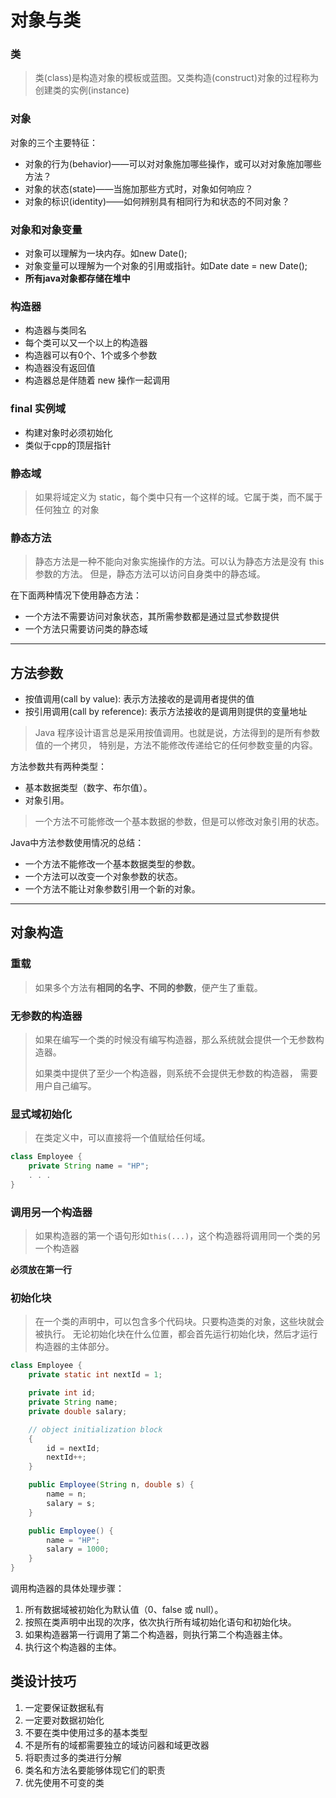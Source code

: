 # 对象与类

### 类
>类(class)是构造对象的模板或蓝图。又类构造(construct)对象的过程称为创建类的实例(instance)

### 对象
对象的三个主要特征：

- 对象的行为(behavior)——可以对对象施加哪些操作，或可以对对象施加哪些方法？
- 对象的状态(state)——当施加那些方式时，对象如何响应？
- 对象的标识(identity)——如何辨别具有相同行为和状态的不同对象？

### 对象和对象变量
- 对象可以理解为一块内存。如new Date();
- 对象变量可以理解为一个对象的引用或指针。如Date date = new Date();
- **所有java对象都存储在堆中**

### 构造器
- 构造器与类同名
- 每个类可以又一个以上的构造器
- 构造器可以有0个、1个或多个参数
- 构造器没有返回值
- 构造器总是伴随着 new 操作一起调用

### final 实例域
- 构建对象时必须初始化
- 类似于cpp的顶层指针

### 静态域
>如果将域定义为 static，每个类中只有一个这样的域。它属于类，而不属于任何独立
>的对象

### 静态方法
>静态方法是一种不能向对象实施操作的方法。可以认为静态方法是没有 this 参数的方法。
>但是，静态方法可以访问自身类中的静态域。

在下面两种情况下使用静态方法：
- 一个方法不需要访问对象状态，其所需参数都是通过显式参数提供
- 一个方法只需要访问类的静态域
--------------------------------------------------------

## 方法参数
- 按值调用(call by value): 表示方法接收的是调用者提供的值
- 按引用调用(call by reference): 表示方法接收的是调用则提供的变量地址

>Java 程序设计语言总是采用按值调用。也就是说，方法得到的是所有参数值的一个拷贝，
>特别是，方法不能修改传递给它的任何参数变量的内容。

方法参数共有两种类型：
- 基本数据类型（数字、布尔值）。
- 对象引用。
>一个方法不可能修改一个基本数据的参数，但是可以修改对象引用的状态。

Java中方法参数使用情况的总结：
- 一个方法不能修改一个基本数据类型的参数。
- 一个方法可以改变一个对象参数的状态。
- 一个方法不能让对象参数引用一个新的对象。

-----------------------------------------
## 对象构造
### 重载
>如果多个方法有**相同的名字、不同的参数**，便产生了重载。

### 无参数的构造器
>如果在编写一个类的时候没有编写构造器，那么系统就会提供一个无参数构造器。
>
>如果类中提供了至少一个构造器，则系统不会提供无参数的构造器，
>需要用户自己编写。

### 显式域初始化
>在类定义中，可以直接将一个值赋给任何域。
```java
class Employee {
    private String name = "HP";
    . . .
}
```

### 调用另一个构造器
>如果构造器的第一个语句形如`this(...)`，这个构造器将调用同一个类的另一个构造器

**必须放在第一行**

### 初始化块
>在一个类的声明中，可以包含多个代码块。只要构造类的对象，这些块就会被执行。
>无论初始化块在什么位置，都会首先运行初始化块，然后才运行构造器的主体部分。

```java
class Employee {
    private static int nextId = 1;

    private int id;
    private String name;
    private double salary;

    // object initialization block
    {
        id = nextId;
        nextId++;
    }

    public Employee(String n, double s) {
        name = n;
        salary = s;
    }

    public Employee() {
        name = "HP";
        salary = 1000;
    }
}
```

调用构造器的具体处理步骤：
1. 所有数据域被初始化为默认值（0、false 或 null）。
2. 按照在类声明中出现的次序，依次执行所有域初始化语句和初始化块。
3. 如果构造器第一行调用了第二个构造器，则执行第二个构造器主体。
4. 执行这个构造器的主体。

## 类设计技巧
1. 一定要保证数据私有
2. 一定要对数据初始化
3. 不要在类中使用过多的基本类型
4. 不是所有的域都需要独立的域访问器和域更改器
5. 将职责过多的类进行分解
6. 类名和方法名要能够体现它们的职责
7. 优先使用不可变的类